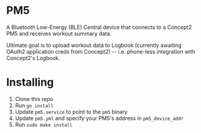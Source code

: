 # PM5

A Bluetooth Low-Energy (BLE) Central device that connects to a Concept2 PM5 and receives workout summary data.

Ultimate goal is to upload workout data to Logbook (currently awaiting OAuth2 application creds from Concept2) -- i.e. phone-less integration with Concept2's Logbook.

# Installing

1. Clone this repo
1. Run `go install`
1. Update `pm5.service` to point to the `pm5` binary
1. Update `pm5.yml` and specify your PM5's address in `pm5_device_addr`
1. Run `sudo make install`
